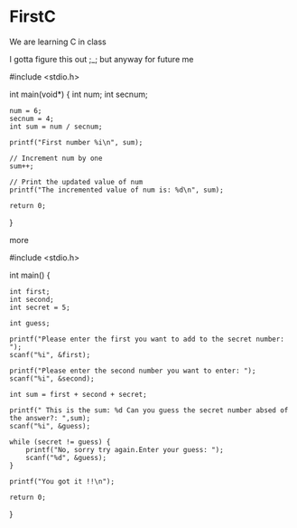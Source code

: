 # FirstC
We are learning C in class


I gotta figure this out ;_; but anyway for future me

#include <stdio.h>

int main(void*) {
    int num;
    int secnum;
    
    num = 6;
    secnum = 4;
    int sum = num / secnum;
   
    printf("First number %i\n", sum);

    // Increment num by one
    sum++;

    // Print the updated value of num
    printf("The incremented value of num is: %d\n", sum);

    return 0;
}


more


#include <stdio.h>

int main() {
    
    int first;
    int second;
    int secret = 5;
    
    int guess;
    
    printf("Please enter the first you want to add to the secret number: ");
    scanf("%i", &first);
    
    printf("Please enter the second number you want to enter: ");
    scanf("%i", &second);
    
    int sum = first + second + secret;
    
    printf(" This is the sum: %d Can you guess the secret number absed of the answer?: ",sum);
    scanf("%i", &guess);
    
    while (secret != guess) {
        printf("No, sorry try again.Enter your guess: ");
        scanf("%d", &guess);
    }
    
    printf("You got it !!\n");
    
    return 0;
}
